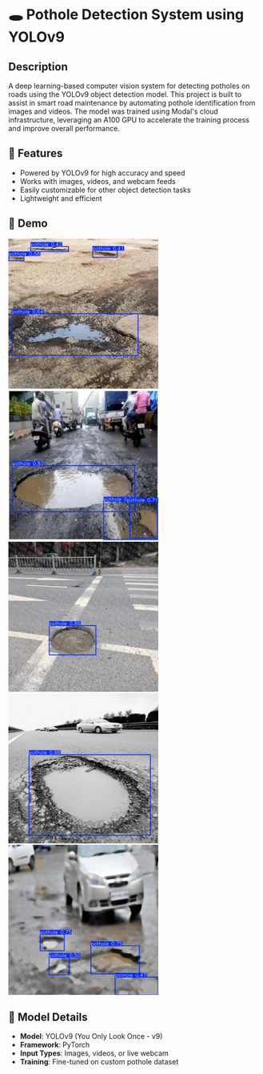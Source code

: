 # 🕳️ Pothole Detection System using YOLOv9

## Description

A deep learning-based computer vision system for detecting potholes on roads using the YOLOv9 object detection model. This project is built to assist in smart road maintenance by automating pothole identification from images and videos. The model was trained using Modal's cloud infrastructure, leveraging an A100 GPU to accelerate the training process and improve overall performance.

## 🚀 Features

- Powered by YOLOv9 for high accuracy and speed
- Works with images, videos, and webcam feeds
- Easily customizable for other object detection tasks
- Lightweight and efficient

## 📸 Demo

<img src="predict_s/0637_jpg.rf.305e3a89e0f7d84bc4d7e6874133c771.jpg" width="300"/>
<img src="predict_s/0050_jpg.rf.0535e5ae00f78d29dcd0ea13db0eb106.jpg" width="300"/>
<img src="predict_s/0447_jpg.rf.466f9ed1fba72867716298e94623cc54.jpg" width="300"/>
<img src="predict_s/0534_jpg.rf.86707dddbef33eed302c1bce32efb75c.jpg" width="300"/>
<img src="predict_s/106_jpg.rf.d91ff8a73210850c0afebfaf1f0d9c36.jpg" width="300"/>

## 🧠 Model Details

- **Model**: YOLOv9 (You Only Look Once - v9)
- **Framework**: PyTorch
- **Input Types**: Images, videos, or live webcam
- **Training**: Fine-tuned on custom pothole dataset

